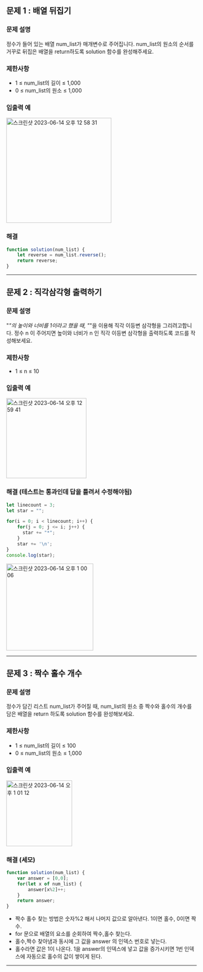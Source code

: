 ## 문제 1 : 배열 뒤집기 

### 문제 설명
정수가 들어 있는 배열 num_list가 매개변수로 주어집니다. num_list의 원소의 순서를 거꾸로 뒤집은 배열을 return하도록 solution 함수를 완성해주세요.

### 제한사항
- 1 ≤ num_list의 길이 ≤ 1,000
- 0 ≤ num_list의 원소 ≤ 1,000

### 입출력 예 
<img width="278" alt="스크린샷 2023-06-14 오후 12 58 31" src="https://github.com/EUN-HA-CHOI/HTML-CSS-JS-Study/assets/97012561/072f0bca-6336-45cd-b3cb-190badf046bb">


### 해결 
```javascript
function solution(num_list) {
    let reverse = num_list.reverse();
    return reverse;
}
```

<hr>

## 문제 2 : 직각삼각형 출력하기 

### 문제 설명
"*"의 높이와 너비를 1이라고 했을 때, "*"을 이용해 직각 이등변 삼각형을 그리려고합니다. 정수 n 이 주어지면 높이와 너비가 n 인 직각 이등변 삼각형을 출력하도록 코드를 작성해보세요.

### 제한사항
- 1 ≤ n ≤ 10

### 입출력 예 
<img width="212" alt="스크린샷 2023-06-14 오후 12 59 41" src="https://github.com/EUN-HA-CHOI/HTML-CSS-JS-Study/assets/97012561/34582bf9-f581-4a78-9ff2-7c9886328144">


### 해결 (테스트는 통과인데 답을 틀려서 수정해야됨)
```javascript
let linecount = 3;
let star = "";

for(i = 0; i < linecount; i++) {
	for(j = 0; j <= i; j++) {
      star += "*";
    }
  	star += '\n';
}
console.log(star);
```

<img width="230" alt="스크린샷 2023-06-14 오후 1 00 06" src="https://github.com/EUN-HA-CHOI/HTML-CSS-JS-Study/assets/97012561/3cc27b11-34d3-486c-85ff-a69bdcdf948d">


<hr>


## 문제 3 : 짝수 홀수 개수

### 문제 설명
정수가 담긴 리스트 num_list가 주어질 때, num_list의 원소 중 짝수와 홀수의 개수를 담은 배열을 return 하도록 solution 함수를 완성해보세요.

### 제한사항
- 1 ≤ num_list의 길이 ≤ 100
- 0 ≤ num_list의 원소 ≤ 1,000

### 입출력 예 
<img width="174" alt="스크린샷 2023-06-14 오후 1 01 12" src="https://github.com/EUN-HA-CHOI/HTML-CSS-JS-Study/assets/97012561/4b819075-c692-45fb-9869-8f3036668c79">


### 해결 (세모)
```javascript
function solution(num_list) {
    var answer = [0,0];
    for(let x of num_list) {
        answer[x%2]++;
    }
    return answer;
}
```
- 짝수 홀수 찾는 방법은 숫자%2 해서 나머지 값으로 알아낸다. 1이면 홀수, 0이면 짝수.  
- for 문으로 배열의 요소를 순회하여 짝수,홀수 찾는다. 
- 홀수,짝수 찾아냄과 동시에 그 값을 answer 의 인덱스 번호로 넣는다. 
- 홀수라면 값은 1이 나온다. 1을 answer의 인덱스에 넣고 값을 증가시키면 1번 인덱스에 자동으로 홀수의 값이 쌓이게 된다. 



<hr>
